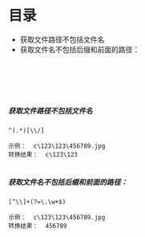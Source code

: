 # 目录
- 获取文件路径不包括文件名
- 获取文件名不包括后缀和前面的路径：

<br/><br/><br/><br/>
##### 获取文件路径不包括文件名 <br/>
```
^(.*)[\\/]
```
`示例：  c\123\123\456789.jpg` <br/>
`转换结果：  c\123\123`
<br/><br/>

##### 获取文件名不包括后缀和前面的路径： <br/>
```
[^\\]+(?=\.\w+$)
```
`示例：  c\123\123\456789.jpg` <br/>
`转换结果：  456789`
<br/><br/>

